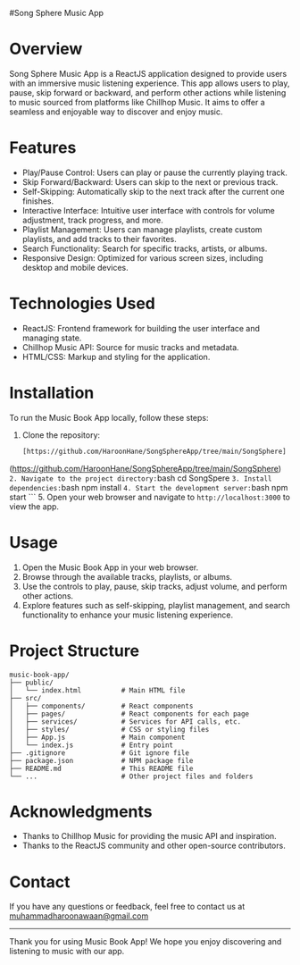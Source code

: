 #Song Sphere Music App

# Overview

Song Sphere Music App is a ReactJS application designed to provide users with an immersive music listening experience. This app allows users to play, pause, skip forward or backward, and perform other actions while listening to music sourced from platforms like Chillhop Music. It aims to offer a seamless and enjoyable way to discover and enjoy music.

# Features

- Play/Pause Control: Users can play or pause the currently playing track.
- Skip Forward/Backward: Users can skip to the next or previous track.
- Self-Skipping: Automatically skip to the next track after the current one finishes.
- Interactive Interface: Intuitive user interface with controls for volume adjustment, track progress, and more.
- Playlist Management: Users can manage playlists, create custom playlists, and add tracks to their favorites.
- Search Functionality: Search for specific tracks, artists, or albums.
- Responsive Design: Optimized for various screen sizes, including desktop and mobile devices.

# Technologies Used

- ReactJS: Frontend framework for building the user interface and managing state.
- Chillhop Music API: Source for music tracks and metadata.
- HTML/CSS: Markup and styling for the application.

# Installation

To run the Music Book App locally, follow these steps:

1. Clone the repository:
    ```bash
    [https://github.com/HaroonHane/SongSphereApp/tree/main/SongSphere]
(https://github.com/HaroonHane/SongSphereApp/tree/main/SongSphere)
    ```
2. Navigate to the project directory:
    ```bash
    cd SongSpere
    ```
3. Install dependencies:
    ```bash
    npm install
    ```
4. Start the development server:
    ```bash
    npm start
    ```
5. Open your web browser and navigate to `http://localhost:3000` to view the app.

# Usage

1. Open the Music Book App in your web browser.
2. Browse through the available tracks, playlists, or albums.
3. Use the controls to play, pause, skip tracks, adjust volume, and perform other actions.
4. Explore features such as self-skipping, playlist management, and search functionality to enhance your music listening experience.

# Project Structure

```
music-book-app/
├── public/
│   └── index.html          # Main HTML file
├── src/
│   ├── components/         # React components
│   ├── pages/              # React components for each page
│   ├── services/           # Services for API calls, etc.
│   ├── styles/             # CSS or styling files
│   ├── App.js              # Main component
│   └── index.js            # Entry point
├── .gitignore              # Git ignore file
├── package.json            # NPM package file
├── README.md               # This README file
└── ...                     # Other project files and folders
```


# Acknowledgments

- Thanks to Chillhop Music for providing the music API and inspiration.
- Thanks to the ReactJS community and other open-source contributors.

# Contact

If you have any questions or feedback, feel free to contact us at muhammadharoonawaan@gmail.com 

---

Thank you for using Music Book App! We hope you enjoy discovering and listening to music with our app.
